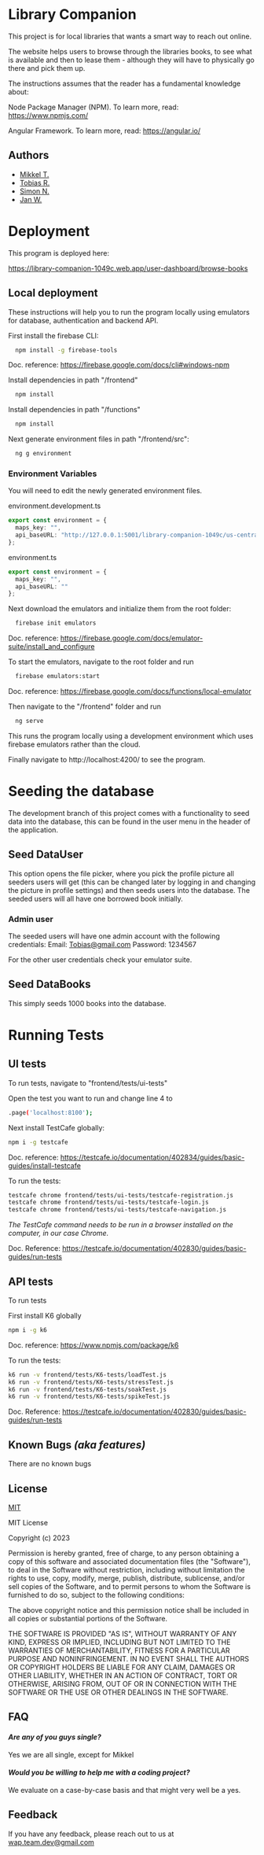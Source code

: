 
# Library Companion

This project is for local libraries that wants a smart way to reach out online.

The website helps users to browse through the libraries books, to see what is available and then to lease them - although they will have to physically go there and pick them up.


The instructions assumes that the reader has a fundamental knowledge about:

Node Package Manager (NPM). To learn more, read: https://www.npmjs.com/

Angular Framework. To learn more, read: https://angular.io/
## Authors

- [Mikkel T.](https://github.com/Theut94)
- [Tobias R.](https://github.com/TobiasEASV)
- [Simon N.](https://github.com/Tadiaki)
- [Jan W.](https://github.com/JanWohlgehagen)


# Deployment

This program is deployed here:

https://library-companion-1049c.web.app/user-dashboard/browse-books

## Local deployment

These instructions will help you to run the program locally using emulators for database, authentication and backend API.

First install the firebase CLI:

```bash
  npm install -g firebase-tools
```
Doc. reference: https://firebase.google.com/docs/cli#windows-npm

Install dependencies in path "/frontend"

```bash
  npm install
```

Install dependencies in path "/functions"

```bash
  npm install
```

Next generate environment files in path "/frontend/src":

```bash
  ng g environment
```

### Environment Variables

You will need to edit the newly generated environment files.

environment.development.ts

```ts
export const environment = {
  maps_key: "",
  api_baseURL: "http://127.0.0.1:5001/library-companion-1049c/us-central1/api/"
};
```

environment.ts

```ts
export const environment = {
  maps_key: "",
  api_baseURL: ""
};
```

Next download the emulators and initialize them from the root folder:

```bash
  firebase init emulators
```
Doc. reference: https://firebase.google.com/docs/emulator-suite/install_and_configure

To start the emulators, navigate to the root folder and run

```bash
  firebase emulators:start
```
Doc. reference: https://firebase.google.com/docs/functions/local-emulator

Then navigate to the "/frontend" folder and run

```bash
  ng serve
```

This runs the program locally using a development environment which uses firebase emulators rather than the cloud.

Finally navigate to http://localhost:4200/ to see the program.

# Seeding the database

The development branch of this project comes with a functionality to seed data into the database, this can be found in the user menu in the header of the application.

## Seed DataUser
This option opens the file picker, where you pick the profile picture all seeders users will get (this can be changed later by logging in and changing the picture in profile settings) and then seeds users into the database. The seeded users will all have one borrowed book initially. 

### Admin user
The seeded users will have one admin account with the following credentials:
Email: Tobias@gmail.com
Password: 1234567

For the other user credentials check your emulator suite.

## Seed DataBooks
This simply seeds 1000 books into the database.

# Running Tests
## UI tests
To run tests, navigate to "frontend/tests/ui-tests"

Open the test you want to run and change line 4 to

```bash
.page('localhost:8100');
```

Next install TestCafe globally:

```bash
npm i -g testcafe
```
Doc. reference: https://testcafe.io/documentation/402834/guides/basic-guides/install-testcafe

To run the tests:

```bash
testcafe chrome frontend/tests/ui-tests/testcafe-registration.js
testcafe chrome frontend/tests/ui-tests/testcafe-login.js
testcafe chrome frontend/tests/ui-tests/testcafe-navigation.js
```
*The TestCafe command needs to be run in a browser installed on the computer, in our case Chrome.*

Doc. Reference: https://testcafe.io/documentation/402830/guides/basic-guides/run-tests

## API tests

To run tests

First install K6 globally

```bash
npm i -g k6
```
Doc. reference: https://www.npmjs.com/package/k6

To run the tests:

```bash
k6 run -v frontend/tests/K6-tests/loadTest.js
k6 run -v frontend/tests/K6-tests/stressTest.js
k6 run -v frontend/tests/K6-tests/soakTest.js
k6 run -v frontend/tests/K6-tests/spikeTest.js
```

Doc. Reference: https://testcafe.io/documentation/402830/guides/basic-guides/run-tests

## Known Bugs *(aka features)*

There are no known bugs

## License

[MIT](https://choosealicense.com/licenses/mit/)

MIT License

Copyright (c) 2023

Permission is hereby granted, free of charge, to any person obtaining a copy
of this software and associated documentation files (the "Software"), to deal
in the Software without restriction, including without limitation the rights
to use, copy, modify, merge, publish, distribute, sublicense, and/or sell
copies of the Software, and to permit persons to whom the Software is
furnished to do so, subject to the following conditions:

The above copyright notice and this permission notice shall be included in all
copies or substantial portions of the Software.

THE SOFTWARE IS PROVIDED "AS IS", WITHOUT WARRANTY OF ANY KIND, EXPRESS OR
IMPLIED, INCLUDING BUT NOT LIMITED TO THE WARRANTIES OF MERCHANTABILITY,
FITNESS FOR A PARTICULAR PURPOSE AND NONINFRINGEMENT. IN NO EVENT SHALL THE
AUTHORS OR COPYRIGHT HOLDERS BE LIABLE FOR ANY CLAIM, DAMAGES OR OTHER
LIABILITY, WHETHER IN AN ACTION OF CONTRACT, TORT OR OTHERWISE, ARISING FROM,
OUT OF OR IN CONNECTION WITH THE SOFTWARE OR THE USE OR OTHER DEALINGS IN THE
SOFTWARE.
## FAQ

#### *Are any of you guys single?*

Yes we are all single, except for Mikkel

#### *Would you be willing to help me with a coding project?*

We evaluate on a case-by-case basis and that might very well be a yes.


## Feedback

If you have any feedback, please reach out to us at wap.team.dev@gmail.com